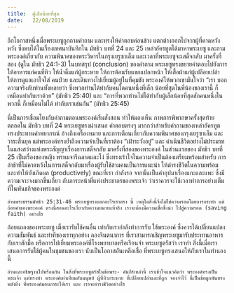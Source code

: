 ```yaml
---
title:  ผู้เล็กน้อยที่สุด
date:   22/08/2019
---
```


อีกโอกาสหนึ่งเมื่อพระเยซูถูกถามคำถาม และทรงให้คำตอบค่อนข้าง แตกต่างออกไปจากผู้ที่คาดหวังหวัง ซึ่งพบได้ในเรื่องเทศนาบันทึกใน มัทธิว บทที่ 24 และ 25 เหล่าอัครทูตได้มาหาพระเยซู และถามพระองค์เกี่ยวกับ ความพินาศของพระวิหารในกรุงเยรูซาเล็ม และเวลาที่พระเยซูจะเสด็จกลับ มาครั้งที่สอง (ดูใน มัทธิว 24:1-3) ในบทสรุป (conclusion) ของคำถาม พระเยซูทรงขยายคำตอบไปยังการให้อาหารแก่คนที่หิว ให้น้ำดื่มแก่ผู้กระหาย ให้การต้อนรับแขกแปลกหน้า ให้เสื้อผ้าแก่ผู้เปลือยเปล่า ให้การดูแลเอาใจใส่ คนป่วย และเดินทางไปเยี่ยมผู้อยู่ในที่คุมขัง พระองค์ให้พวกเขามั่นใจว่า “เรา บอกความจริงกับท่านทั้งหลายว่า ซึ่งพวกท่านได้ทำกับคนใดคนหนึ่งที่เล็ก น้อยที่สุดในพี่น้องของเรานี้ ก็เหมือนทำกับเราด้วย” (มัทธิว 25:40) และ “การที่พวกท่านไม่ได้ทำกับผู้เล็กน้อยที่สุดสักคนหนึ่งในพวกนี้ ก็เหมือนไม่ได้ ทำกับเราเช่นกัน” (มัทธิว 25:45)

นี่เป็นการเชื่อมโยงกับคำถามตอนพระองค์เริ่มสั่งสอน ทำให้มองเห็น ภาพการพิพากษาครั้งสุดท้าย ตลอดใน มัทธิว บทที่ 24 พระเยซูทรงนำเสนอ คำตอบตรงๆ มากกว่าสำหรับคำถามของเหล่าอัครทูต ทรงประทานคำพยากรณ์ อ้างถึงเครื่องหมาย และการเตือนเกี่ยวกับความพินาศของกรุงเยรูซาเล็ม และ วาระสิ้นยุค แต่พระองค์ทรงย้ำถึงความจำเป็นที่เราต้อง “เฝ้าระวังอยู่” และ ดำเนินชีวิตอย่างไม่ประมาทในแสงสว่างแห่งพระสัญญาเรื่องการเสด็จกลับ มาครั้งที่สองของพระองค์ ในส่วนแรกของ มัทธิว บทที่ 25 เป็นเรื่องของหญิง พรหมจารีฉลาดและโง่ ซึ่งทรงเร้าใจในความจำเป็นต้องเตรียมพร้อมสำหรับ การล่าช้าที่ไม่คาดหวังในการเสด็จกลับมาเรื่องผู้รับใช้สามคนเป็นการแนะนำ ให้ดำรงชีวิตในความพร้อม และทำให้บังเกิดผล (productively) ขณะที่เรา กำลังรอ จากนั้นเป็นคำอุปมาเรื่องแกะและแพะ ซึ่งมีความเจาะจงมากขึ้นเกี่ยว กับภาระหน้าที่แห่งประชากรของพระเจ้า ว่าเราควรจะใช้เวลาทำการอย่างเต็ม ที่ในพันธกิจของพระองค์

`อ่านพระธรรมมัทธิว 25:31-46 พระเยซูทรงบอกอะไรเราตรง นี้ เหตุใดสิ่งนี้จึงไม่ใช่ความรอดโดยการกระทำ แต่ถ้อยคำของพระองค์ ตรงนี้สอนอะไรเกี่ยวกับความหมายแท้จริง เราจะต้องมีความเชื่อซึ่งนำ ไปสู่ความรอด (saving faith) อย่างไร`

ถ้อยแถลงของพระเยซู เมื่อเรารับใช้คนอื่น เท่ากับเรากำลังทำการรับ ใช้พระองค์ ซึ่งควรได้เปลี่ยนแปลงความสัมพันธ์ และท่าทีของเราทุกอย่าง ลองจินตนาการ ที่เราสามารถเชิญพระเยซูมารับประทานอาหารกับเราสักมื้อ หรือการไปเยี่ยมพระองค์ที่โรงพยาบาลหรือเรือนจำ พระเยซูตรัสว่า เราทำ สิ่งนี้เมื่อเราเสนอการรับใช้ผู้คนในชุมชนของเรา นับเป็นโอกาสอันเหลือเชื่อ ที่พระเยซูทรงเสนอให้กับเราในทำนองนี้

`อ่านและอธิษฐานไปพร้อมกัน ในสิ่งที่พระเยซูตรัสในข้อพระ- คัมภีร์เหล่านี้ เราเข้าใจแนวคิดว่า พระองค์ทรงเป็นพระเจ้า แต่ทรงทำ พระองค์เท่าเทียมกับมนุษย์ ผู้ที่หิวกระหาย ที่เปลือยเปล่าและที่ถูก จองจำไว้ นี่เป็นข้อผูกพันทรงพลังยิ่ง ที่พระองค์มอบภาระให้เรา และ เราจะดำรงชีวิตอย่างไร`